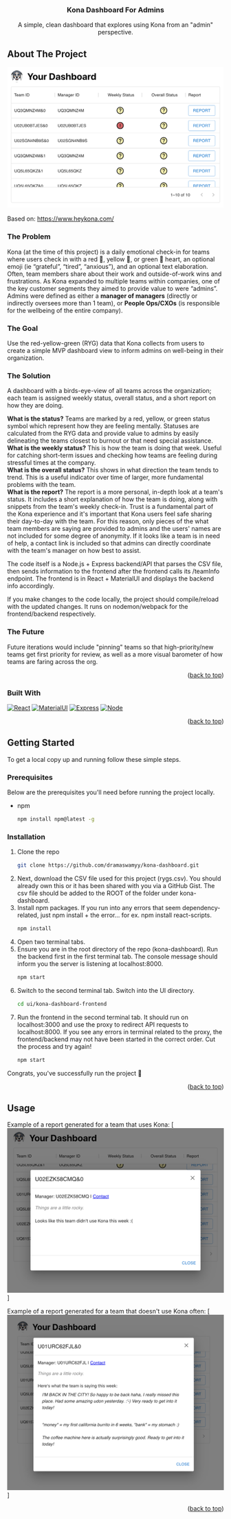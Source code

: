 <!-- Improved compatibility of back to top link: See: https://github.com/othneildrew/Best-README-Template/pull/73 -->
<a name="readme-top"></a>
<!--
*** Thanks for checking out the Best-README-Template. If you have a suggestion
*** that would make this better, please fork the repo and create a pull request
*** or simply open an issue with the tag "enhancement".
*** Don't forget to give the project a star!
*** Thanks again! Now go create something AMAZING! :D
-->



<!-- PROJECT SHIELDS -->
<!--
*** I'm using markdown "reference style" links for readability.
*** Reference links are enclosed in brackets [ ] instead of parentheses ( ).
*** See the bottom of this document for the declaration of the reference variables
*** for contributors-url, forks-url, etc. This is an optional, concise syntax you may use.
*** https://www.markdownguide.org/basic-syntax/#reference-style-links
-->

<!-- PROJECT LOGO -->
<br />
<div align="center">

<h3 align="center">Kona Dashboard For Admins</h3>

  <p align="center">
    A simple, clean dashboard that explores using Kona from an "admin" perspective.
  </p>
</div>




<!-- ABOUT THE PROJECT -->
## About The Project

[![Product Name Screen Shot][product-screenshot]](https://github.com/dramaswamyy/kona-dashboard)

Based on: https://www.heykona.com/
### The Problem
Kona (at the time of this project) is a daily emotional check-in for teams where users check in with a red 🔴, yellow 💛, or green 💚 heart, an optional emoji (ie “grateful”, “tired”, “anxious”), and an optional text elaboration. Often, team members share about their work and outside-of-work wins and frustrations.
As Kona expanded to multiple teams within companies, one of the key customer segments they aimed to provide value to were “admins”. Admins were defined as either a **manager of managers** (directly or indirectly oversees more than 1 team), or **People Ops/CXOs** (is responsible for the wellbeing of the entire company).

### The Goal
Use the red-yellow-green (RYG) data that Kona collects from users to create a simple MVP dashboard view to inform admins on well-being in their organization.

### The Solution
A dashboard with a birds-eye-view of all teams across the organization; each team is assigned weekly status, overall status, and a short report on how they are doing.

**What is the status?** Teams are marked by a red, yellow, or green status symbol which represent how they are feeling mentally.  Statuses are calculated from the RYG data and provide value to admins by easily delineating the teams closest to burnout or that need special assistance.\
**What is the weekly status?** This is how the team is doing that week. Useful for catching short-term issues and checking how teams are feeling during stressful times at the company.\
**What is the overall status?** This shows in what direction the team tends to trend.  This is a useful indicator over time of larger, more fundamental problems with the team.\
**What is the report?** The report is a more personal, in-depth look at a team's status.  It includes a short explanation of how the team is doing, along with snippets from the team's weekly check-in.  Trust is a fundamental part of the Kona experience and it's important that Kona users feel safe sharing their day-to-day with the team. For this reason, only pieces of the what team members are saying are provided to admins and the users' names are not included for some degree of anonymity.  If it looks like a team is in need of help, a contact link is included so that admins can directly coordinate with the team's manager on how best to assist.

The code itself is a Node.js + Express backend/API that parses the CSV file, then sends information to the frontend after the frontend calls its /teamInfo endpoint. The frontend is in React + MaterialUI and displays the backend info accordingly.

If you make changes to the code locally, the project should compile/reload with the updated changes. It runs on nodemon/webpack for the frontend/backend respectively.

### The Future
Future iterations would include "pinning" teams so that high-priority/new teams get first priority for review, as well as a more visual barometer of how teams are faring across the org.

<p align="right">(<a href="#readme-top">back to top</a>)</p>



### Built With
[![React][React.js]][React-url]
[![MaterialUI][Material-UI]][Material-UI-url]
[![Express][Express.js]][Express-url]
[![Node][Node.js]][Node-url]


<p align="right">(<a href="#readme-top">back to top</a>)</p>



<!-- GETTING STARTED -->
## Getting Started

To get a local copy up and running follow these simple steps.

### Prerequisites

Below are the prerequisites you'll need before running the project locally.
* npm
  ```sh
  npm install npm@latest -g
  ```

### Installation

1. Clone the repo
   ```sh
   git clone https://github.com/dramaswamyy/kona-dashboard.git
   ```
2. Next, download the CSV file used for this project (rygs.csv).  You should already own this or it has been shared with you via a GitHub Gist.  The csv file should be added to the ROOT of the folder under kona-dashboard.
3. Install npm packages. If you run into any errors that seem dependency-related, just npm install + the error... for ex. npm install react-scripts.
   ```sh
   npm install
   ```
4. Open two terminal tabs.
5. Ensure you are in the root directory of the repo (kona-dashboard). Run the backend first in the first terminal tab. The console message should inform you the server is listening at localhost:8000.
   ```sh
   npm start
   ```
6. Switch to the second terminal tab. Switch into the UI directory.
   ```sh
   cd ui/kona-dashboard-frontend
   ```
7. Run the frontend in the second terminal tab. It should run on localhost:3000 and use the proxy to redirect API requests to localhost:8000. If you see any errors in terminal related to the proxy, the frontend/backend may not have been started in the correct order. Cut the process and try again! 
   ```sh
   npm start
   ```
Congrats, you've successfully run the project :partying_face:

<p align="right">(<a href="#readme-top">back to top</a>)</p>



<!-- USAGE EXAMPLES -->
## Usage

Example of a report generated for a team that uses Kona:
[![Report View 1][report-1]]

Example of a report generated for a team that doesn't use Kona often:
[![Report View 2][report-2]]

<p align="right">(<a href="#readme-top">back to top</a>)</p>


<!-- MARKDOWN LINKS & IMAGES -->
<!-- https://www.markdownguide.org/basic-syntax/#reference-style-links -->
[product-screenshot]: images/dashboard-view.png
[report-1]: images/report-view-1.png
[report-2]: images/report-view-2.png
[Next.js]: https://img.shields.io/badge/next.js-000000?style=for-the-badge&logo=nextdotjs&logoColor=white
[Next-url]: https://nextjs.org/
[React.js]: https://img.shields.io/badge/React-20232A?style=for-the-badge&logo=react&logoColor=61DAFB
[React-url]: https://reactjs.org/
[Express.js]: https://img.shields.io/badge/Express.js-404D59?style=for-the-badge
[Express-url]: https://expressjs.com/
[Node.js]: https://img.shields.io/badge/Node.js-43853D?style=for-the-badge&logo=node.js&logoColor=white
[Node-url]: https://nodejs.org/
[Material-UI]: https://img.shields.io/badge/Material--UI-0081CB?style=for-the-badge&logo=material-ui&logoColor=white
[Material-UI-url]: https://mui.com/
